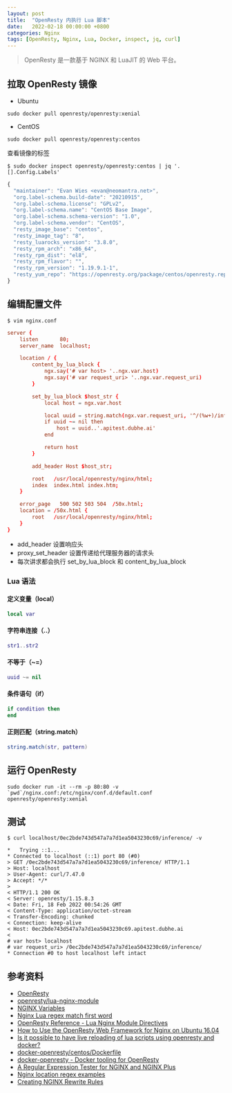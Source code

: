 ```yaml
---
layout: post
title:  "OpenResty 内执行 Lua 脚本"
date:   2022-02-18 00:00:00 +0800
categories: Nginx
tags: [OpenResty, Nginx, Lua, Docker, inspect, jq, curl]
---
```


> OpenResty 是一款基于 NGINX 和 LuaJIT 的 Web 平台。

## 拉取 OpenResty 镜像
* Ubuntu
```shell
sudo docker pull openresty/openresty:xenial
```
* CentOS
```shell
sudo docker pull openresty/openresty:centos
```

查看镜像的标签
```shell
$ sudo docker inspect openresty/openresty:centos | jq '.[].Config.Labels'
```
```js
{
  "maintainer": "Evan Wies <evan@neomantra.net>",
  "org.label-schema.build-date": "20210915",
  "org.label-schema.license": "GPLv2",
  "org.label-schema.name": "CentOS Base Image",
  "org.label-schema.schema-version": "1.0",
  "org.label-schema.vendor": "CentOS",
  "resty_image_base": "centos",
  "resty_image_tag": "8",
  "resty_luarocks_version": "3.8.0",
  "resty_rpm_arch": "x86_64",
  "resty_rpm_dist": "el8",
  "resty_rpm_flavor": "",
  "resty_rpm_version": "1.19.9.1-1",
  "resty_yum_repo": "https://openresty.org/package/centos/openresty.repo"
}
```

## 编辑配置文件
```shell
$ vim nginx.conf
```
```conf
server {
    listen       80;
    server_name  localhost;

    location / {
        content_by_lua_block {
            ngx.say('# var host> '..ngx.var.host)
            ngx.say('# var request_uri> '..ngx.var.request_uri)
        }

        set_by_lua_block $host_str {
            local host = ngx.var.host

            local uuid = string.match(ngx.var.request_uri, '^/(%w+)/inference')
            if uuid ~= nil then
                host = uuid..'.apitest.dubhe.ai'
            end

            return host
        }

        add_header Host $host_str;

        root   /usr/local/openresty/nginx/html;
        index  index.html index.htm;
    }

    error_page   500 502 503 504  /50x.html;
    location = /50x.html {
        root   /usr/local/openresty/nginx/html;
    }
}
```

* add_header 设置响应头
* proxy_set_header 设置传递给代理服务器的请求头
* 每次讲求都会执行 set_by_lua_block 和 content_by_lua_block

### Lua 语法
#### 定义变量（local）
```lua
local var
```

#### 字符串连接（..）
```lua
str1..str2
```

#### 不等于（~=）
```lua
uuid ~= nil
```

#### 条件语句（if）
```lua
if condition then
end
```

#### 正则匹配（string.match）
```lua
string.match(str, pattern)
```

## 运行 OpenResty
```shell
sudo docker run -it --rm -p 80:80 -v `pwd`/nginx.conf:/etc/nginx/conf.d/default.conf openresty/openresty:xenial
```

## 测试
```shell
$ curl localhost/0ec2bde743d547a7a7d1ea5043230c69/inference/ -v
```
```
*   Trying ::1...
* Connected to localhost (::1) port 80 (#0)
> GET /0ec2bde743d547a7a7d1ea5043230c69/inference/ HTTP/1.1
> Host: localhost
> User-Agent: curl/7.47.0
> Accept: */*
>
< HTTP/1.1 200 OK
< Server: openresty/1.15.8.3
< Date: Fri, 18 Feb 2022 00:54:26 GMT
< Content-Type: application/octet-stream
< Transfer-Encoding: chunked
< Connection: keep-alive
< Host: 0ec2bde743d547a7a7d1ea5043230c69.apitest.dubhe.ai
<
# var host> localhost
# var request_uri> /0ec2bde743d547a7a7d1ea5043230c69/inference/
* Connection #0 to host localhost left intact
```

## 参考资料
* [OpenResty](https://openresty.org/cn/)
* [openresty/lua-nginx-module](https://github.com/openresty/lua-nginx-module)
* [NGINX Variables](https://www.javatpoint.com/nginx-variables)
* [Nginx Lua regex match first word](https://www.jscodetips.com/index.php/examples/nginx-lua-regex-match-first-word)
* [OpenResty Reference - Lua Nginx Module Directives](https://openresty-reference.readthedocs.io/en/latest/Directives/)
* [How to Use the OpenResty Web Framework for Nginx on Ubuntu 16.04](https://www.digitalocean.com/community/tutorials/how-to-use-the-openresty-web-framework-for-nginx-on-ubuntu-16-04)
* [Is it possible to have live reloading of lua scripts using openresty and docker?](https://stackoverflow.com/questions/62687216/is-it-possible-to-have-live-reloading-of-lua-scripts-using-openresty-and-docker)
* [docker-openresty/centos/Dockerfile](https://github.com/openresty/docker-openresty/blob/master/centos/Dockerfile)
* [docker-openresty - Docker tooling for OpenResty](https://github.com/openresty/docker-openresty/blob/master/README.md)
* [A Regular Expression Tester for NGINX and NGINX Plus](https://www.nginx.com/blog/regular-expression-tester-nginx/)
* [Nginx location regex examples](https://linuxhint.com/nginx-location-regex-examples/)
* [Creating NGINX Rewrite Rules](https://www.nginx.com/blog/creating-nginx-rewrite-rules/)
